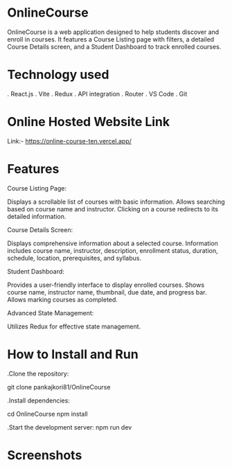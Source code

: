 # OnlineCourse

OnlineCourse is a web application designed to help students discover and enroll in courses. It features a Course Listing page with filters, a detailed Course Details screen, and a Student Dashboard to track enrolled courses.



# Technology used
. React.js
. Vite
. Redux
. API integration
. Router
. VS Code
. Git




# Online Hosted Website Link
Link:-
https://online-course-ten.vercel.app/



# Features
Course Listing Page:

Displays a scrollable list of courses with basic information.
Allows searching based on course name and instructor.
Clicking on a course redirects to its detailed information.

Course Details Screen:

Displays comprehensive information about a selected course.
Information includes course name, instructor, description, enrollment status, duration, schedule, location, prerequisites, and syllabus.

Student Dashboard:

Provides a user-friendly interface to display enrolled courses.
Shows course name, instructor name, thumbnail, due date, and progress bar.
Allows marking courses as completed.

Advanced State Management:

Utilizes Redux for effective state management.



# How to Install and Run
.Clone the repository:

git clone pankajkori81/OnlineCourse 

.Install dependencies:

cd OnlineCourse
 npm install

.Start the development server:
 npm run dev


# Screenshots

